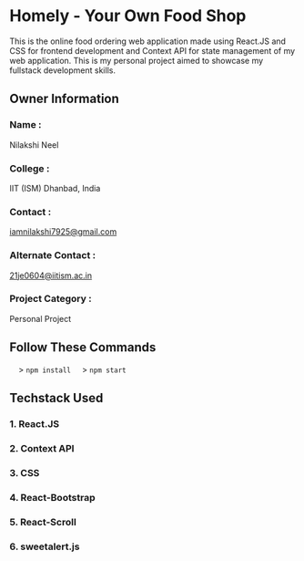 # Homely - Your Own Food Shop
This is the online food ordering web application made using React.JS and CSS for frontend development and Context API for state management of my web application. This is my personal project aimed to showcase my fullstack development skills.

## Owner Information

### Name :  
Nilakshi Neel

### College :  
IIT (ISM) Dhanbad, India


### Contact :  
iamnilakshi7925@gmail.com


### Alternate Contact :  
21je0604@iitism.ac.in


### Project Category :

Personal Project


## Follow These Commands 
&nbsp;&nbsp;&nbsp;&nbsp;> <code>npm install</code>
&nbsp;&nbsp;&nbsp;&nbsp;> <code>npm start</code>       

## Techstack Used
### 1. React.JS
### 2. Context API
### 3. CSS
### 4. React-Bootstrap
### 5. React-Scroll
### 6. sweetalert.js
